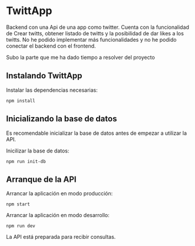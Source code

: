 # TwittApp

Backend con una Api de una app como twitter. 
Cuenta con la funcionalidad de Crear twitts, obtener listado de twitts y la posibilidad de dar likes a los twitts.
No he podido implementar más funcionalidades y no he podido conectar el backend con el frontend. 

Subo la parte que me ha dado tiempo a resolver del proyecto

## Instalando TwittApp

Instalar las dependencias necesarias:
```
npm install
```

## Inicializando la base de datos
Es recomendable inicializar la base de datos antes de empezar a utilizar la API.

Inicilizar la base de datos:
```
npm run init-db
```

## Arranque de la API

Arrancar la aplicación en modo producción:
```
npm start
```

Arrancar la aplicación en modo desarrollo:
```
npm run dev
```

La API está preparada para recibir consultas.